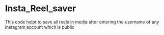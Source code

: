 # Insta_Reel_saver
This  code  helpt to  save  all  reels  in media  after  entering  the  username of  any  instagram  account  which  is  public 
